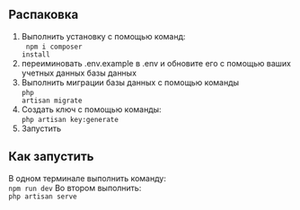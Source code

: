 
## Распаковка
1. Выполнить установку с помощью команд:<br>
    <code>
    npm i
    composer install
    </code>
2. переиминовать .env.example в .env и обновите его с помощью ваших учетных данных базы данных<br>
3. Выполнить миграции базы данных с помощью команды<br>
    <code>php artisan migrate</code>
4. Создать ключ с помощью команды:<br>
    <code>php artisan key:generate </code>
5. Запустить

## Как запустить
В одном терминале выполнить команду:<br>
<code>npm run dev</code>
Во втором выполнить:<br>
<code>php artisan serve</code>
